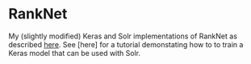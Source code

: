 # RankNet
My (slightly modified) Keras and Solr implementations of RankNet as described [here](http://icml.cc/2015/wp-content/uploads/2015/06/icml_ranking.pdf). See [here] for a tutorial demonstating how to to train a Keras model that can be used with Solr.
